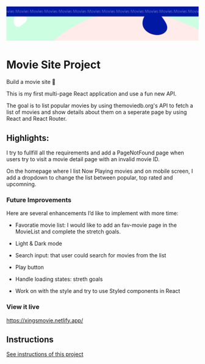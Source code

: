 <h1 align="center">
  <a href="">
    <img src="/src/assets/movies.svg" alt="Project Banner Image">
  </a>
</h1>

# Movie Site Project

Build a movie site 🍿

This is my first multi-page React application and use a fun new API.

The goal is to list popular movies by using themoviedb.org's API to fetch a list of movies and show details about them on a seperate page by using React and React Router.

## Highlights:

I try to fullfill all the requirements and add a PageNotFound page when users try to visit a movie detail page with an invalid movie ID.

On the homepage where I list Now Playing movies and on mobile screen, I add a dropdown to change the list between popular, top rated and upcomning.

### Future Improvements

Here are several enhancements I’d like to implement with more time: 

  - Favoratie movie list:
    I would like to add an fav-movie page in the MovieList and complete the stretch goals.

  - Light & Dark mode

  - Search input:
    that user could search for movies from the list
  
  - Play button

  - Handle loading states: streth goals

  - Work on with the style and try to use Styled components in React

  
### View it live

https://xingsmovie.netlify.app/

## Instructions

<a href="instructions.md">
   See instructions of this project
  </a>
